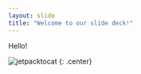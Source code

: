 ```yaml
---
layout: slide
title: "Welcome to our slide deck!"
---
```


Hello!

![jetpacktocat](https://octodex.github.com/images/jetpacktocat.png)
{: .center}

